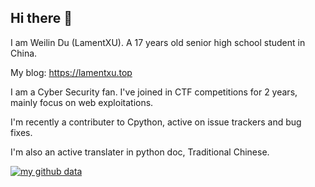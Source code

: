 ## Hi there 👋

I am Weilin Du (LamentXU). A 17 years old senior high school student in China.

My blog: https://lamentxu.top

I am a Cyber Security fan. I've joined in CTF competitions for 2 years, mainly focus on web exploitations.

I'm recently a contributer to Cpython, active on issue trackers and bug fixes.

I'm also an active translater in python doc, Traditional Chinese.

[![my github data](https://github-readme-stats.vercel.app/api?username=LamentXU123)]()
